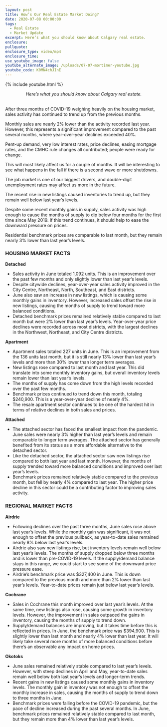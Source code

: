 ```yaml
---
layout: post
title: How’s Our Real Estate Market Doing?
date: 2020-07-08 00:00:00
tags:
  - Real Estate
  - Market Update
excerpt: Here’s what you should know about Calgary real estate.
enclosure:
pullquote:
enclosure_type: video/mp4
enclosure_time:
use_youtube_image: false
youtube_alternate_image: /uploads/07-07-mortimer-youtube.jpg
youtube_code: K0MN4chJInE
---
```


{% include youtube.html %}

<center><em>Here’s what you should know about Calgary real estate.</em></center>

<br>After three months of COVID-19 weighing heavily on the housing market, sales activity has continued to trend up from the previous months.

Monthly sales are nearly 2% lower than the activity recorded last year. However, this represents a significant improvement compared to the past several months, where year-over-year declines exceeded 40%.

Pent-up demand, very low interest rates, price declines, easing mortgage rates, and the CMHC rule changes all contributed; people were ready for change.

This will most likely affect us for a couple of months. It will be interesting to see what happens in the fall if there is a second wave or more shutdowns.

The job market is one of our biggest drivers, and double-digit unemployment rates may affect us more in the future.

The recent rise in new listings caused inventories to trend up, but they remain well below last year’s levels.

Despite some recent monthly gains in supply, sales activity was high enough to cause the months of supply to dip below four months for the first time since May 2019. If this trend continues, it should help to ease the downward pressure on prices.

Residential benchmark prices are comparable to last month, but they remain nearly 3% lower than last year’s levels.

### HOUSING MARKET FACTS

**Detached**

* Sales activity in June totaled 1,092 units. This is an improvement over the past few months and only slightly lower than last year’s levels.
* Despite citywide declines, year-over-year sales activity improved in the City Centre, Northeast, North, Southeast, and East districts.
* June also saw an increase in new listings, which is causing some monthly gains in inventory. However, increased sales offset the rise in new listings, causing the months of supply to trend toward more balanced conditions.
* Detached benchmark prices remained relatively stable compared to last month but were 2% lower than last year’s levels. Year-over-year price declines were recorded across most districts, with the largest declines in the Northwest, Northeast, and City Centre districts.

**Apartment**

* Apartment sales totaled 227 units in June. This is an improvement from the 136 units last month, but it is still nearly 13% lower than last year’s levels and more than 30% lower than longer term averages.
* New listings rose compared to last month and last year. This did translate into some monthly inventory gains, but overall inventory levels remain lower than last year’s levels.
* The months of supply has come down from the high levels recorded over the past few months.
* Benchmark prices continued to trend down this month, totaling $240,900. This is a year-over-year decline of nearly 4%.
* The resale apartment sector continues to be one of the hardest hit in terms of relative declines in both sales and prices.

**Attached**

* The attached sector has faced the smallest impact from the pandemic. June sales were nearly 3% higher than last year’s levels and remain comparable to longer term averages. The attached sector has generally benefited from its status as a more affordable alternative to the detached sector.
* Like the detached sector, the attached sector saw new listings rise compared to both last year and last month. However, the months of supply trended toward more balanced conditions and improved over last year’s levels.
* Benchmark prices remained relatively stable compared to the previous month, but fell by nearly 4% compared to last year. The higher price decline in this sector could be a contributing factor to improving sales activity.

### REGIONAL MARKET FACTS

**Airdrie**

* Following declines over the past three months, June sales rose above last year’s levels. While the monthly gain was significant, it was not enough to offset the previous pullback, as year-to-date sales remained nearly 8% below last year’s levels.
* Airdrie also saw new listings rise, but inventory levels remain well below last year’s levels. The months of supply dropped below three months and is lower than pre-COVID-19 levels. If the supply/demand balance stays in this range, we could start to see some of the downward price pressure ease.
* Airdrie’s benchmark price was $327,400 in June. This is down compared to the previous month and more than 2% lower than last year’s levels. Year-to-date prices remain just below last year’s levels.

**Cochrane**

* Sales in Cochrane this month improved over last year’s levels. At the same time, new listings also rose, causing some growth in inventory levels. However, the improvement in sales outpaced the gains in inventory, causing the months of supply to trend down.&nbsp;
* Supply/demand balances are improving, but it takes time before this is reflected in prices. In June, the benchmark price was $394,900. This is slightly lower than last month and nearly 4% lower than last year. It will likely take several more months of more balanced conditions before there’s an observable any impact on home prices.

**Okotoks**

* June sales remained relatively stable compared to last year’s levels. However, with steep declines in April and May, year-to-date sales remain well below both last year’s levels and longer-term trends.
* Recent gains in new listings caused some monthly gains in inventory levels. The monthly gain in inventory was not enough to offset the monthly increase in sales, causing the months of supply to trend down to three months in June.&nbsp;
* Benchmark prices were falling before the COVID-19 pandemic, but the pace of decline increased during the past several months. In June, benchmark prices remained relatively stable compared to last month, but they remain more than 4% lower than last year’s levels.